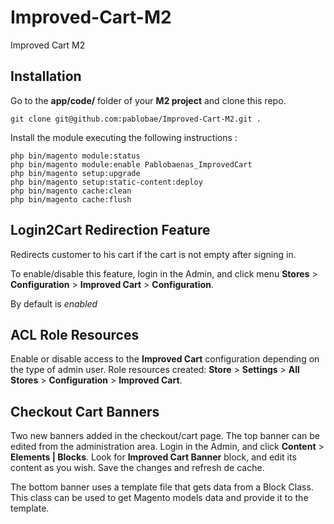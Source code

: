 # Improved-Cart-M2
Improved Cart M2
 
 ## Installation
Go to the **app/code/** folder of your **M2 project** and clone this repo.
 
 `git clone git@github.com:pablobae/Improved-Cart-M2.git .`
 
 
 Install the module executing the following instructions : 
  
 ```
php bin/magento module:status
php bin/magento module:enable Pablobaenas_ImprovedCart
php bin/magento setup:upgrade
php bin/magento setup:static-content:deploy
php bin/magento cache:clean
php bin/magento cache:flush
```
 
 ## Login2Cart Redirection Feature
Redirects customer to his cart if the cart is not empty after signing in.
 
To enable/disable this feature, login in the Admin, and click menu **Stores** > **Configuration** > **Improved Cart** > **Configuration**.
  
By default is *enabled*
  
 
 ## ACL Role Resources
 Enable or disable access to the **Improved Cart** configuration depending on the type of admin user. Role resources created:
 **Store** > **Settings** > **All Stores** > **Configuration** > **Improved Cart**.
 
 
 ## Checkout Cart Banners 
Two new banners added in the checkout/cart page.  The top banner can be edited from the administration area. Login in the Admin, and click **Content** > **Elements | Blocks**.
Look for **Improved Cart Banner** block, and edit its content as you wish. Save the changes and refresh de cache.

The bottom banner uses a template file that gets data from a Block Class. This class can be used to get Magento models data and provide it to the template.




 
  
